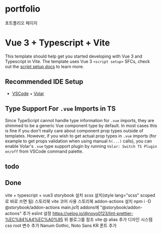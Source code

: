# portfolio

포트폴리오 페이지

# Vue 3 + Typescript + Vite

This template should help get you started developing with Vue 3 and Typescript in Vite. The template uses Vue 3 `<script setup>` SFCs, check out the [script setup docs](https://v3.vuejs.org/api/sfc-script-setup.html#sfc-script-setup) to learn more.

## Recommended IDE Setup

- [VSCode](https://code.visualstudio.com/) + [Volar](https://marketplace.visualstudio.com/items?itemName=johnsoncodehk.volar)

## Type Support For `.vue` Imports in TS

Since TypeScript cannot handle type information for `.vue` imports, they are shimmed to be a generic Vue component type by default. In most cases this is fine if you don't really care about component prop types outside of templates. However, if you wish to get actual prop types in `.vue` imports (for example to get props validation when using manual `h(...)` calls), you can enable Volar's `.vue` type support plugin by running `Volar: Switch TS Plugin on/off` from VSCode command palette.

## todo

## Done

vite + typescript + vue3
storybook 설치
scss 설치(style lang="scss" scoped 로 바로 쓰면 됨)
스토리북 vite 코어 사용
스토리북 addon-actions 설치
npm i -D @storybook/addon-actions
main.js의 addons에 "@storybook/addon-actions" 추가
eslint 설정
https://velog.io/@noyo0123/lint-prettier-%EC%84%A4%EC%A0%95
위 블로그를 참조
vite @ alias 추가
디자인 시스템 css root 변수 추가
Nanum Gothic, Noto Sans KR 폰트 추가
